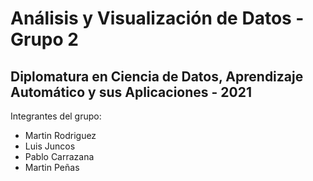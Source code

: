# Análisis y Visualización de Datos - Grupo 2 # 

## Diplomatura en Ciencia de Datos, Aprendizaje Automático y sus Aplicaciones - 2021

Integrantes del grupo:

- Martin Rodriguez
- Luis Juncos
- Pablo Carrazana
- Martin Peñas
